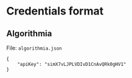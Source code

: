 # Credentials format

## Algorithmia

File: `algorithmia.json`

```
{
    "apiKey": "simX7vLJPLVDIvD1CnAvQRk0gHV1"
}

```